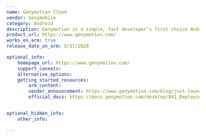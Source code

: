 ```yaml
---
name: Genymotion Cloud
vendor: Genymobile
category: Android
description: Genymotion is a simple, fast developer’s first choice Android emulator. It has evolved into a full-fledged “Android as a service” platform, available across multiple channels in the cloud and on the desktop.
product_url: https://www.genymotion.com/
works_on_arm: true
release_date_on_arm: 5/11/2020

optional_info:
    homepage_url: https://www.genymotion.com/
    support_caveats:
    alternative_options:
    getting_started_resources:
        arm_content:
        vendor_announcement: https://www.genymotion.com/blog/just-launched-arm-native-android-in-the-cloud-environment-on-aws/
        official_docs: https://docs.genymotion.com/desktop/041_Deploying_an_app/#applications-for-arm


optional_hidden_info:
    other_info:

---
```

